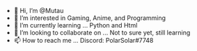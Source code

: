 - 👋 Hi, I’m @Mutau
- 👀 I’m interested in Gaming, Anime, and Programming
- 🌱 I’m currently learning ... Python and Html
- 💞️ I’m looking to collaborate on ... Not to sure yet, still learning
- 📫 How to reach me ... Discord: PolarSolar#7748

<!---
Mutau/Mutau is a ✨ special ✨ repository because its `README.md` (this file) appears on your GitHub profile.
You can click the Preview link to take a look at your changes.
--->
